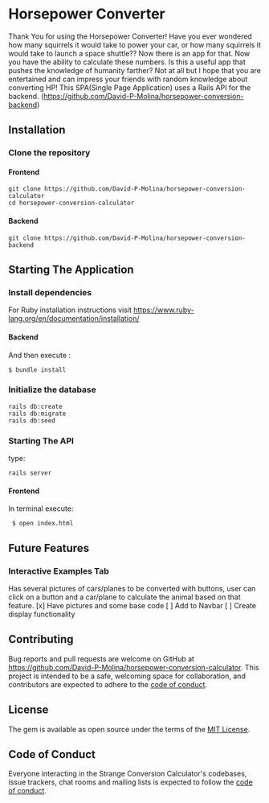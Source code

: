 # Horsepower Converter
Thank You for using the Horsepower Converter! 
Have you ever wondered how many squirrels it would take to power your car, or how many squirrels it would take to launch a space shuttle?? Now there is an app for that.
Now you have the ability to calculate these numbers. Is this a useful app that pushes the knowledge of humanity farther? Not at all but I hope that you are entertained and can impress your friends with random knowledge about converting HP!
This SPA(Single Page Application) uses a Rails API for the backend. (https://github.com/David-P-Molina/horsepower-conversion-backend)

## Installation

### Clone the repository
#### Frontend
```shell
git clone https://github.com/David-P-Molina/horsepower-conversion-calculator
cd horsepower-conversion-calculator
```
#### Backend
```shell
git clone https://github.com/David-P-Molina/horsepower-conversion-backend
```
## Starting The Application
### Install dependencies
For Ruby installation instructions visit 
https://www.ruby-lang.org/en/documentation/installation/

#### Backend
And then execute :

    $ bundle install
### Initialize the database

```shell
rails db:create
rails db:migrate
rails db:seed
```
### Starting The API
type:
```shell
rails server 
```
#### Frontend
In terminal execute:
```shell
 $ open index.html
```

## Future Features

### Interactive Examples Tab
Has several pictures of cars/planes to be converted with buttons, user can click on a button and a car/plane to calculate the animal based on that feature.
    [x] Have pictures and some base code
    [ ] Add to Navbar
    [ ] Create display functionality
    
## Contributing

Bug reports and pull requests are welcome on GitHub at https://github.com/David-P-Molina/horsepower-conversion-calculator. This project is intended to be a safe, welcoming space for collaboration, and contributors are expected to adhere to the [code of conduct](https://github.com/David-P-Molina/horsepower-conversion-calculator/CODE_OF_CONDUCT.md).

## License

The gem is available as open source under the terms of the [MIT License](https://opensource.org/licenses/MIT).

## Code of Conduct

Everyone interacting in the Strange Conversion Calculator's codebases, issue trackers, chat rooms and mailing lists is expected to follow the [code of conduct](https://github.com/David-P-Molina/horsepower-conversion-calculator/blob/master/CODE_OF_CONDUCT.md).
